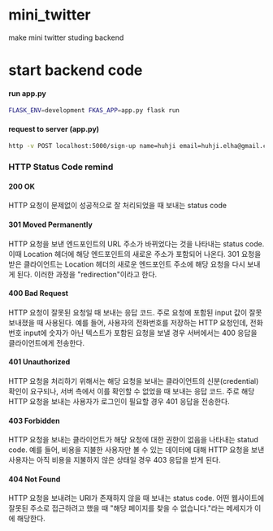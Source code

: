 # mini_twitter
make mini twitter studing backend

# start backend code

#### run app.py
```bash
FLASK_ENV=development FKAS_APP=app.py flask run
```

#### request to server (app.py)
```bash
http -v POST localhost:5000/sign-up name=huhji email=huhji.elha@gmail.com password=1234
```

### HTTP Status Code remind

#### 200 OK

HTTP 요청이 문제없이 성공적으로 잘 처리되었을 때 보내는 status code

#### 301 Moved Permanently

HTTP 요청을 보낸 엔드포인트의 URL 주소가 바뀌었다는 것을 나타내는 status code.
이때 Location 헤더에 해당 엔드포인트의 새로운 주소가 포함되어 나온다.
301 요청을 받은 클라이언트는 Location 헤더의 새로운 엔드포인트 주소에 해당 요청을 다시 보내게 된다. 이러한 과정을 "redirection"이라고 한다.

#### 400 Bad Request

HTTP 요청이 잘못된 요청일 때 보내는 응답 코드.
주로 요청에 포함된 input 값이 잘못 보내졌을 때 사용된다.
예를 들어, 사용자의 전화번호를 저장하는 HTTP 요청인데, 전화번호 input에 숫자가 아닌 텍스트가 포함된 요청을 보낼 경우 서버에서는 400 응답을 클라이언트에게 전송한다.

#### 401 Unauthorized

HTTP 요청을 처리하기 위해서는 해당 요청을 보내는 클라이언트의 신분(credential) 확인이 요구되나, 서버 측에서 이를 확인할 수 없었을 때 보내는 응답 코드.
주로 해당 HTTP 요청을 보내는 사용자가 로그인이 필요할 경우 401 응답을 전송한다.

#### 403 Forbidden

HTTP 요청을 보내는 클라이언트가 해당 요청에 대한 권한이 없음을 나타내는 statud code. 예를 들어, 비용을 지불한 사용자만 볼 수 있는 데이터에 대해 HTTP 요청을 보낸 사용자는 아직 비용을 지불하지 않은 상태일 경우 403 응답을 받게 된다.

#### 404 Not Found

HTTP 요청을 보내려는 URI가 존재하지 않을 때 보내는 status code. 어떤 웹사이트에 잘못된 주소로 접근하려고 했을 때 "해당 페이지를 찾을 수 없습니다."라는 메세지가 이에 해당한다.

#
